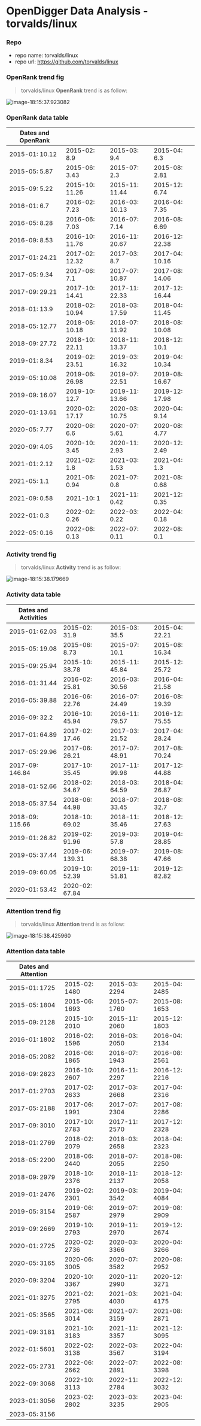# OpenDigger Data Analysis - torvalds/linux

### Repo
- repo name: torvalds/linux
- repo url: https://github.com/torvalds/linux
### OpenRank trend fig
> torvalds/linux **OpenRank** trend is as follow:

![image-18:15:37.923082](./OpenRank.png)
###  OpenRank data table
|Dates and OpenRank||||
| --- | --- | --- | --- |
| 2015-01: 10.12 | 2015-02: 8.9 | 2015-03: 9.4 | 2015-04: 6.3 |
| 2015-05: 5.87 | 2015-06: 3.43 | 2015-07: 2.3 | 2015-08: 2.81 |
| 2015-09: 5.22 | 2015-10: 11.26 | 2015-11: 11.44 | 2015-12: 6.74 |
| 2016-01: 6.7 | 2016-02: 7.23 | 2016-03: 10.13 | 2016-04: 7.35 |
| 2016-05: 8.28 | 2016-06: 7.03 | 2016-07: 7.14 | 2016-08: 6.69 |
| 2016-09: 8.53 | 2016-10: 11.76 | 2016-11: 20.67 | 2016-12: 22.38 |
| 2017-01: 24.21 | 2017-02: 12.32 | 2017-03: 8.7 | 2017-04: 10.16 |
| 2017-05: 9.34 | 2017-06: 7.1 | 2017-07: 10.87 | 2017-08: 14.06 |
| 2017-09: 29.21 | 2017-10: 14.41 | 2017-11: 22.33 | 2017-12: 16.44 |
| 2018-01: 13.9 | 2018-02: 10.94 | 2018-03: 17.59 | 2018-04: 11.45 |
| 2018-05: 12.77 | 2018-06: 10.18 | 2018-07: 11.92 | 2018-08: 10.08 |
| 2018-09: 27.72 | 2018-10: 22.11 | 2018-11: 13.37 | 2018-12: 10.1 |
| 2019-01: 8.34 | 2019-02: 23.51 | 2019-03: 16.32 | 2019-04: 10.34 |
| 2019-05: 10.08 | 2019-06: 26.98 | 2019-07: 22.51 | 2019-08: 16.67 |
| 2019-09: 16.07 | 2019-10: 12.7 | 2019-11: 13.66 | 2019-12: 17.98 |
| 2020-01: 13.61 | 2020-02: 17.17 | 2020-03: 10.75 | 2020-04: 9.14 |
| 2020-05: 7.77 | 2020-06: 6.6 | 2020-07: 5.61 | 2020-08: 4.77 |
| 2020-09: 4.05 | 2020-10: 3.45 | 2020-11: 2.93 | 2020-12: 2.49 |
| 2021-01: 2.12 | 2021-02: 1.8 | 2021-03: 1.53 | 2021-04: 1.3 |
| 2021-05: 1.1 | 2021-06: 0.94 | 2021-07: 0.8 | 2021-08: 0.68 |
| 2021-09: 0.58 | 2021-10: 1 | 2021-11: 0.42 | 2021-12: 0.35 |
| 2022-01: 0.3 | 2022-02: 0.26 | 2022-03: 0.22 | 2022-04: 0.18 |
| 2022-05: 0.16 | 2022-06: 0.13 | 2022-07: 0.11 | 2022-08: 0.1 |
### Activity trend fig
> torvalds/linux **Activity** trend is as follow:

![image-18:15:38.179669](./Activity.png)
###  Activity data table
|Dates and Activities||||
| --- | --- | --- | --- |
| 2015-01: 62.03 | 2015-02: 31.9 | 2015-03: 35.5 | 2015-04: 22.21 |
| 2015-05: 19.08 | 2015-06: 8.73 | 2015-07: 10.1 | 2015-08: 16.34 |
| 2015-09: 25.94 | 2015-10: 38.78 | 2015-11: 45.84 | 2015-12: 25.72 |
| 2016-01: 31.44 | 2016-02: 25.81 | 2016-03: 30.56 | 2016-04: 21.58 |
| 2016-05: 39.88 | 2016-06: 22.76 | 2016-07: 24.49 | 2016-08: 19.39 |
| 2016-09: 32.2 | 2016-10: 45.94 | 2016-11: 79.57 | 2016-12: 75.55 |
| 2017-01: 64.89 | 2017-02: 17.46 | 2017-03: 21.52 | 2017-04: 28.24 |
| 2017-05: 29.96 | 2017-06: 26.21 | 2017-07: 48.91 | 2017-08: 70.24 |
| 2017-09: 146.84 | 2017-10: 35.45 | 2017-11: 99.98 | 2017-12: 44.88 |
| 2018-01: 52.66 | 2018-02: 34.67 | 2018-03: 64.59 | 2018-04: 26.87 |
| 2018-05: 37.54 | 2018-06: 44.98 | 2018-07: 33.45 | 2018-08: 32.7 |
| 2018-09: 115.66 | 2018-10: 69.02 | 2018-11: 35.46 | 2018-12: 27.63 |
| 2019-01: 26.82 | 2019-02: 91.96 | 2019-03: 57.8 | 2019-04: 28.85 |
| 2019-05: 37.44 | 2019-06: 139.31 | 2019-07: 68.38 | 2019-08: 47.66 |
| 2019-09: 60.05 | 2019-10: 52.39 | 2019-11: 51.81 | 2019-12: 82.82 |
| 2020-01: 53.42 | 2020-02: 67.84 || | 
### Attention trend fig
> torvalds/linux **Attention** trend is as follow:

![image-18:15:38.425960](./Attention.png)
###  Attention data table
|Dates and Attention||||
| --- | --- | --- | --- |
| 2015-01: 1725 | 2015-02: 1480 | 2015-03: 2294 | 2015-04: 2485 |
| 2015-05: 1804 | 2015-06: 1693 | 2015-07: 1760 | 2015-08: 1653 |
| 2015-09: 2128 | 2015-10: 2010 | 2015-11: 2060 | 2015-12: 1803 |
| 2016-01: 1802 | 2016-02: 1596 | 2016-03: 2050 | 2016-04: 2134 |
| 2016-05: 2082 | 2016-06: 1865 | 2016-07: 1943 | 2016-08: 2561 |
| 2016-09: 2823 | 2016-10: 2607 | 2016-11: 2297 | 2016-12: 2216 |
| 2017-01: 2703 | 2017-02: 2633 | 2017-03: 2668 | 2017-04: 2316 |
| 2017-05: 2188 | 2017-06: 1991 | 2017-07: 2304 | 2017-08: 2286 |
| 2017-09: 3010 | 2017-10: 2783 | 2017-11: 2570 | 2017-12: 2328 |
| 2018-01: 2769 | 2018-02: 2079 | 2018-03: 2658 | 2018-04: 2323 |
| 2018-05: 2200 | 2018-06: 2440 | 2018-07: 2055 | 2018-08: 2250 |
| 2018-09: 2979 | 2018-10: 2376 | 2018-11: 2137 | 2018-12: 2058 |
| 2019-01: 2476 | 2019-02: 2301 | 2019-03: 3542 | 2019-04: 4084 |
| 2019-05: 3154 | 2019-06: 2587 | 2019-07: 2979 | 2019-08: 2909 |
| 2019-09: 2669 | 2019-10: 2793 | 2019-11: 2970 | 2019-12: 2674 |
| 2020-01: 2725 | 2020-02: 2736 | 2020-03: 3366 | 2020-04: 3266 |
| 2020-05: 3165 | 2020-06: 3005 | 2020-07: 3582 | 2020-08: 2952 |
| 2020-09: 3204 | 2020-10: 3367 | 2020-11: 2990 | 2020-12: 3271 |
| 2021-01: 3275 | 2021-02: 2795 | 2021-03: 4030 | 2021-04: 4175 |
| 2021-05: 3565 | 2021-06: 3014 | 2021-07: 3159 | 2021-08: 2871 |
| 2021-09: 3181 | 2021-10: 3183 | 2021-11: 3357 | 2021-12: 3095 |
| 2022-01: 5601 | 2022-02: 3138 | 2022-03: 3567 | 2022-04: 3194 |
| 2022-05: 2731 | 2022-06: 2662 | 2022-07: 2891 | 2022-08: 3398 |
| 2022-09: 3068 | 2022-10: 3113 | 2022-11: 2784 | 2022-12: 3032 |
| 2023-01: 3056 | 2023-02: 2802 | 2023-03: 3235 | 2023-04: 2905 |
| 2023-05: 3156 || |  | 
